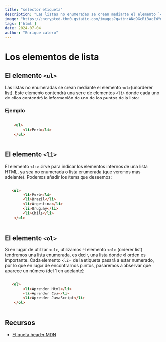 ```yaml
---
title: "selector etiqueta"
description: "Las listas no enumeradas se crean mediante el elemento `<ul>`(unorderer list). Este elemento contendrá una serie de elementos `<li>` donde cada uno de ellos contendrá la información de uno de los puntos de la lista"
image: "https://encrypted-tbn0.gstatic.com/images?q=tbn:ANd9GcRi3ac1WYnbJSfnmQpIJSkyJ2yALDA7XG53bQ&s"
tags: ['html']
date: 2024-07-04
author: "Enrique calero"
---
```

# Los elementos de lista

## El elemento `<ul>`

Las listas no enumeradas se crean mediante el elemento `<ul>`(unorderer list). Este elemento contendrá una serie de elementos `<li>` donde cada uno de ellos contendrá la información de uno de los puntos de la lista:

### Ejemplo

```html

    <ul>
        <li>Perú</li>
    </ul>
    
```

## El elemento `<li>`

El elemento `<li>` sirve para indicar los elementos internos de una lista HTML, ya sea no enumerada o lista enumerada (que veremos más adelante). Podemos añadir los ítems que deseemos:

```html

   <ul>
        <li>Perú</li>
        <li>Brazil</li>
        <li>Argentina</li>
        <li>Uruguay</li>
        <li>Chile</li>
    </ul>
    
```

## El elemento `<ol>`

Si en lugar de utilizar `<ul>`, utilizamos el elemento `<ol>` (orderer list) tendremos una lista enumerada, es decir, una lista donde el orden es importante. Cada elemento `<li> `de la etiqueta pasará a estar numerado, por lo que en lugar de encontrarnos puntos, pasaremos a observar que aparece un número (del 1 en adelante):

```html

   <ol>
        <li>Aprender Html</li>
        <li>Aprender Css</li>
        <li>Aprender JavaScript</li>
    </ol>
    
```

## Recursos

- [Etiqueta header MDN](https://developer.mozilla.org/es/docs/Web/HTML/Element/header)


